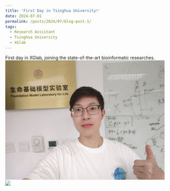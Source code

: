 ```yaml
---
title: 'First Day in Tsinghua University!'
date: 2024-07-01
permalink: /posts/2024/07/blog-post-1/
tags:
  - Research Assistant
  - Tsinghua University
  - XGlab
---
```


First day in XGlab, joining the state-of-the-art bioinformatic researches.
<img src='/images/THU1.png'>  
<img src='/images/THU2.png'>
